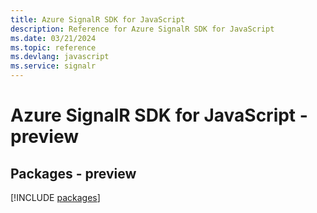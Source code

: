 ```yaml
---
title: Azure SignalR SDK for JavaScript
description: Reference for Azure SignalR SDK for JavaScript
ms.date: 03/21/2024
ms.topic: reference
ms.devlang: javascript
ms.service: signalr
---
```

# Azure SignalR SDK for JavaScript - preview
## Packages - preview
[!INCLUDE [packages](signalr-index.md)]